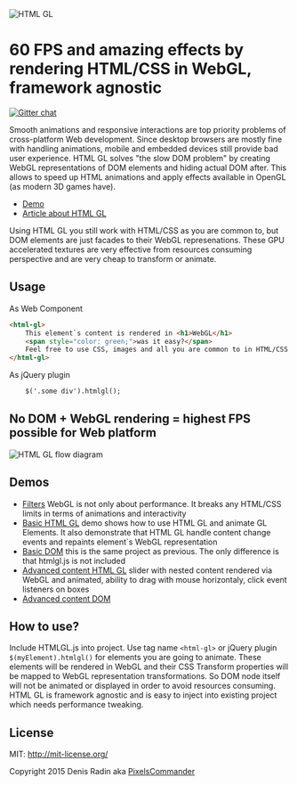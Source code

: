 <img alt="HTML GL" src="http://pixelscommander.com/polygon/htmlgl/figures/logo-blue.png"/>

60 FPS and amazing effects by rendering HTML/CSS in WebGL, framework agnostic
=======================================================================================

[![Gitter chat](https://badges.gitter.im/gitterHQ/gitter.png)](https://gitter.im/PixelsCommander/HTML-GL)

Smooth animations and responsive interactions are top priority problems of cross-platform Web development. Since desktop browsers are mostly fine with handling animations, mobile and embedded devices still provide bad user experience.
HTML GL solves "the slow DOM problem" by creating WebGL representations of DOM elements and hiding actual DOM after. This allows to speed up HTML animations and apply effects available in OpenGL (as modern 3D games have).

- [Demo](http://pixelscommander.com/polygon/htmlgl/demo/filters.html)
- [Article about HTML GL](http://pixelscommander.com/en/web-applications-performance/render-html-css-in-webgl-to-get-highest-performance-possibl/)

Using HTML GL you still work with HTML/CSS as you are common to, but DOM elements are just facades to their WebGL represenations. These GPU accelerated textures are very effective from resources consuming perspective and are very cheap to transform or animate.

Usage
-----

As Web Component

```html
<html-gl>
    This element`s content is rendered in <h1>WebGL</h1>
    <span style="color: green;">was it easy?</span>
    Feel free to use CSS, images and all you are common to in HTML/CSS world.
</html-gl>
```

As jQuery plugin

```html
    $('.some div').htmlgl();
```

No DOM + WebGL rendering = highest FPS possible for Web platform
-------------------------------------------------------

<img alt="HTML GL flow diagram" src="http://pixelscommander.com/polygon/htmlgl/figures/htmlgl-flow-diagram.png"/>

Demos
-----

- [Filters](http://pixelscommander.com/polygon/htmlgl/demo/filters.html) WebGL is not only about performance. It breaks any HTML/CSS limits in terms of animations and interactivity
- [Basic HTML GL](http://pixelscommander.com/polygon/htmlgl/demo/basic-webgl.html) demo shows how to use HTML GL and animate GL Elements. It also demonstrate that HTML GL handle content change events and repaints element`s WebGL representation
- [Basic DOM](http://pixelscommander.com/polygon/htmlgl/demo/basic-dom.html) this is the same project as previous. The only difference is that htmlgl.js is not included
- [Advanced content HTML GL](http://pixelscommander.com/polygon/htmlgl/demo/advanced-content-webgl.html) slider with nested content rendered via WebGL and animated, ability to drag with mouse horizontaly, click event listeners on boxes
- [Advanced content DOM](http://pixelscommander.com/polygon/htmlgl/demo/advanced-content-dom.html)

How to use?
-----------
Include HTMLGL.js into project. Use tag name ```<html-gl>``` or jQuery plugin ```$(myElement).htmlgl()``` for elements you are going to animate. These elements will be rendered in WebGL and their CSS Transform properties will be mapped to WebGL representation transformations. So DOM node itself will not be animated or displayed in order to avoid resources consuming.
HTML GL is framework agnostic and is easy to inject into existing project which needs performance tweaking.

License
-------
MIT: http://mit-license.org/

Copyright 2015 Denis Radin aka [PixelsCommander](http://pixelscommander.com)
